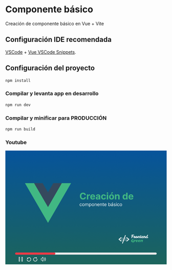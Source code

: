 # Componente básico

Creación de componente básico en Vue + Vite

## Configuración IDE recomendada

[VSCode](https://code.visualstudio.com/) + [Vue VSCode Snippets](https://marketplace.visualstudio.com/items?itemName=sdras.vue-vscode-snippets).


## Configuración del proyecto

```sh
npm install
```

### Compilar y levanta app en desarrollo

```sh
npm run dev
```

### Compilar y minificar para PRODUCCIÓN

```sh
npm run build
```

### Youtube
[![Vue - Creación de componente básico](./portada.png)](https://www.youtube.com/watch?v=Y6USNH76d-o)
